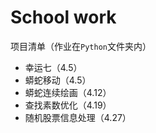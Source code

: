 # School work
项目清单（作业在`Python`文件夹内）
* 幸运七（4.5）
* 蟒蛇移动（4.5）
* 蟒蛇连续绘画（4.12）
* 查找素数优化（4.19）
* 随机股票信息处理（4.27）
